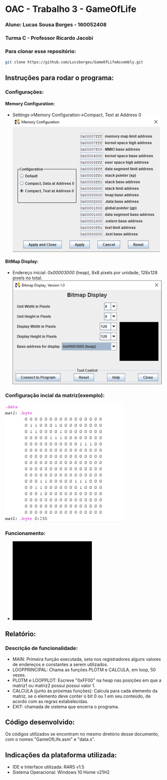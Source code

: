 # OAC - Trabalho 3 - GameOfLife

### Aluno: **Lucas Sousa Borges - 160052408**  
### Turma C - Professor Ricardo Jacobi

### Para clonar esse repositório:

```sh
git clone https://github.com/Lucsborges/GameOfLifeAssembly.git
```



## Instruções para rodar o programa:

### Configurações:

#### Memory Configuration:
- Settings->Memory Configuration->Compact, Text at Address 0  
 ![Memory Config](Memory_Configuration.png "Memory Config")


#### BitMap Display:

- Endereço inicial: *0x00003000* (heap), 8x8 pixels por unidade, 128x128 pixels no total.  
 ![Display Config](Bitmap_Display.png "Display Config")


### Configuração incial da matriz(exemplo):  
![Initial Memory](Initial_Memory.png "Initial Memory")

### Funcionamento:  
- ![](Runing.gif "Runing")



## Relatório:

### Descrição de funcionalidade:

- MAIN: Primeira função executada, seta nos registradores alguns valores de endereços e constantes a serem utilizados.
- LOOPPRINCIPAL: Chama as funções PLOTM e CALCULA, em loop, 50 vezes.
- PLOTM e LOOPPLOT: Escreve "0xFF00" na heap nas posições em que a matriz1 ou matriz2 possui possui valor 1.
- CALCULA (junto às próximas funções): Calcula para cada elemento da matriz, se o elemento deve conter o bit 0 ou 1 em seu conteúdo, de acordo com as regras estabelecidas.
- EXIT: chamada de sistema que encerra o programa.
  
## Código desenvolvido:
Os códigos utilizados se encontram no mesmo diretório desse documento, com o nomes "GameOfLife.asm" e "data.s".

## Indicações da plataforma utilizada:

- IDE e Interface utilizada: RARS v1.5 
- Sistema Operacional: Windows 10 Home v21H2

